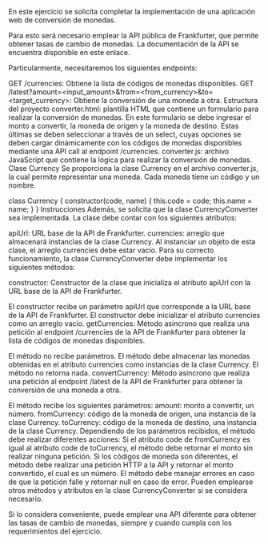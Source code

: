 En este ejercicio se solicita completar la implementación de una aplicación web de conversión de monedas.

Para esto será necesario emplear la API pública de Frankfurter, que permite obtener tasas de cambio de monedas. La documentación de la API se encuentra disponible en este enlace.

Particularmente, necesitaremos los siguientes endpoints:

GET /currencies: Obtiene la lista de códigos de monedas disponibles.
GET /latest?amount=<input_amount>&from=<from_currency>&to=<target_currency>: Obtiene la conversión de una moneda a otra.
Estructura del proyecto
converter.html: plantilla HTML que contiene un formulario para realizar la conversión de monedas. En este formulario se debe ingresar el monto a convertir, la moneda de origen y la moneda de destino. Estas últimas se deben seleccionar a través de un select, cuyas opciones se deben cargar dinámicamente con los códigos de monedas disponibles mediante una API call al endpoint /currencies.
converter.js: archivo JavaScript que contiene la lógica para realizar la conversión de monedas.
Clase Currency
Se proporciona la clase Currency en el archivo converter.js, la cual permite representar una moneda. Cada moneda tiene un código y un nombre.

class Currency {
    constructor(code, name) {
        this.code = code;
        this.name = name;
    }
}
Instrucciones
Además, se solicita que la clase CurrencyConverter sea implementada. La clase debe contar con los siguientes atributos:

apiUrl: URL base de la API de Frankfurter.
currencies: arreglo que almacenará instancias de la clase Currency. Al instanciar un objeto de esta clase, el arreglo currencies debe estar vacío.
Para su correcto funcionamiento, la clase CurrencyConverter debe implementar los siguientes métodos:

constructor: Constructor de la clase que inicializa el atributo apiUrl con la URL base de la API de Frankfurter.

El constructor recibe un parámetro apiUrl que corresponde a la URL base de la API de Frankfurter.
El constructor debe inicializar el atributo currencies como un arreglo vacío.
getCurrencies: Método asíncrono que realiza una petición al endpoint /currencies de la API de Frankfurter para obtener la lista de códigos de monedas disponibles.

El método no recibe parámetros.
El método debe almacenar las monedas obtenidas en el atributo currencies como instancias de la clase Currency.
El método no retorna nada.
convertCurrency: Método asíncrono que realiza una petición al endpoint /latest de la API de Frankfurter para obtener la conversión de una moneda a otra.

El método recibe los siguientes parámetros:
amount: monto a convertir, un número.
fromCurrency: código de la moneda de origen, una instancia de la clase Currency.
toCurrency: código de la moneda de destino, una instancia de la clase Currency.
Dependiendo de los parámetros recibidos, el método debe realizar diferentes acciones:
Si el atributo code de fromCurrency es igual al atributo code de toCurrency, el método debe retornar el monto sin realizar ninguna petición.
Si los códigos de moneda son diferentes, el método debe realizar una petición HTTP a la API y retornar el monto convertido, el cual es un número.
El método debe manejar errores en caso de que la petición falle y retornar null en caso de error.
Pueden emplearse otros métodos y atributos en la clase CurrencyConverter si se considera necesario.

Si lo considera conveniente, puede emplear una API diferente para obtener las tasas de cambio de monedas, siempre y cuando cumpla con los requerimientos del ejercicio.